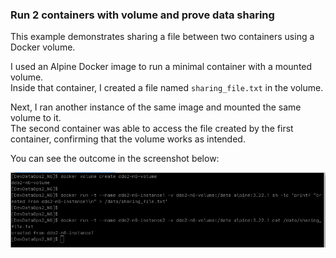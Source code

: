 ### Run 2 containers with volume and prove data sharing

This example demonstrates sharing a file between two containers using a Docker volume.

I used an Alpine Docker image to run a minimal container with a mounted volume.  
Inside that container, I created a file named `sharing_file.txt` in the volume.

Next, I ran another instance of the same image and mounted the same volume to it.  
The second container was able to access the file created by the first container, confirming that the volume works as intended.

You can see the outcome in the screenshot below:

![Sharing a file](./screenshots/file-sharing-flow.png)